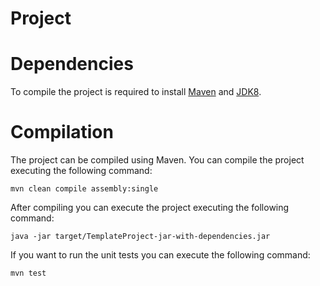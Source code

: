 # Project


# Dependencies

To compile the project is required to install [Maven](https://maven.apache.org/) and [JDK8](https://www.oracle.com/technetwork/java/javase/downloads/jdk8-downloads-2133151.html).

# Compilation

The project can be compiled using Maven. You can compile the project executing the following command:

```
mvn clean compile assembly:single
```

After compiling you can execute the project executing the following command:

```
java -jar target/TemplateProject-jar-with-dependencies.jar
```

If you want to run the unit tests you can execute the following command:

```
mvn test
```